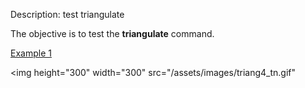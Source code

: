 Description: test triangulate

The objective is to test the **triangulate** command.


[Example 1](description_tri.md)


<img height="300" width="300" src="/assets/images/triang4_tn.gif"
